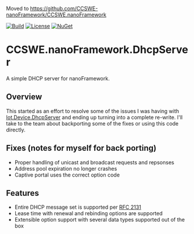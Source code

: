 Moved to https://github.com/CCSWE-nanoFramework/CCSWE.nanoFramework

[![Build](https://github.com/CCSWE-nanoFramework/CCSWE.nanoFramework.DhcpServer/actions/workflows/build-solution.yml/badge.svg)](https://github.com/CCSWE-nanoFramework/CCSWE.nanoFramework.DhcpServer/actions/workflows/build-solution.yml) [![License](https://img.shields.io/badge/License-MIT-blue.svg)](LICENSE) [![NuGet](https://img.shields.io/nuget/dt/CCSWE.nanoFramework.DhcpServer.svg?label=NuGet&style=flat&logo=nuget)](https://www.nuget.org/packages/CCSWE.nanoFramework.DhcpServer/) 

# CCSWE.nanoFramework.DhcpServer

A simple DHCP server for nanoFramework.

## Overview

This started as an effort to resolve some of the issues I was having with [Iot.Device.DhcpServer](https://github.com/nanoframework/nanoFramework.IoT.Device/tree/develop/devices/DhcpServer) and ending up turning into a complete re-write. I'll take to the team about backporting some of the fixes or using this code directly.

## Fixes (notes for myself for back porting)

- Proper handling of unicast and broadcast requests and repsonses
- Address pool expiration no longer crashes
- Captive portal uses the correct option code

## Features

- Entire DHCP message set is supported per [RFC 2131](https://datatracker.ietf.org/doc/html/rfc2131)
- Lease time with renewal and rebinding options are supported
- Extensible option support with several data types supported out of the box
